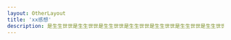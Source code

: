 ```yaml
---
layout: OtherLayout
title: 'xx感想'
description: 是生生世世是生生世世是生生世世是生生世世是生生世世是生生世世是生生世世是生生世世是生生世世是生生世世是生生世世是生生世世是生生世世是生生世世是生生世世是生生世世是生生世世是生生世世是生生世世是生生世世是生生世世是生生世世是生生世世是生生世世是生生世世是生生世世是生生世世是生生世世是生生世世是生生世世是生生世世是生生世世是生生世世是生生世世是生生世世是生生世世是生生世世是生生世世是生生世世是生生世世是生生世世是生生世世是生生世世是生生世世是生生世世是生生世世是生生世世是生生世世是生生世世是生生世世是生生世世是生生世世是生生世世是生生世世是生生世世是生生世世是生生世世是生生世世是
---
```




